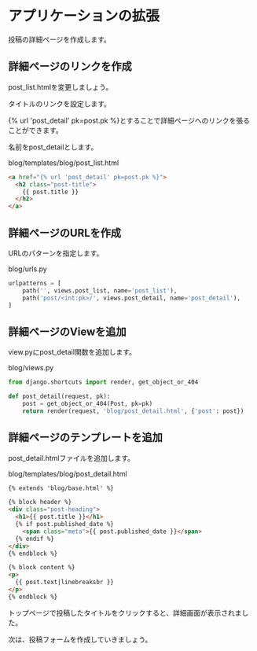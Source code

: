 # アプリケーションの拡張

投稿の詳細ページを作成します。

## 詳細ページのリンクを作成

post_list.htmlを変更しましょう。

タイトルのリンクを設定します。

\{% url 'post_detail' pk=post.pk %\}とすることで詳細ページへのリンクを張ることができます。

名前をpost_detailとします。

blog/templates/blog/post_list.html
```html
<a href="{% url 'post_detail' pk=post.pk %}">
  <h2 class="post-title">
    {{ post.title }}
  </h2>
</a>
```

## 詳細ページのURLを作成

URLのパターンを指定します。

blog/urls.py
```python
urlpatterns = [
    path('', views.post_list, name='post_list'),
    path('post/<int:pk>/', views.post_detail, name='post_detail'),
]
```

## 詳細ページのViewを追加

view.pyにpost_detail関数を追加します。

blog/views.py
```python
from django.shortcuts import render, get_object_or_404

def post_detail(request, pk):
    post = get_object_or_404(Post, pk=pk)
    return render(request, 'blog/post_detail.html', {'post': post})
```

## 詳細ページのテンプレートを追加

post_detail.htmlファイルを追加します。

blog/templates/blog/post_detail.html
```html
{% extends 'blog/base.html' %}

{% block header %}
<div class="post-heading">
  <h1>{{ post.title }}</h1>
  {% if post.published_date %}
    <span class="meta">{{ post.published_date }}</span>
  {% endif %}
</div>
{% endblock %}

{% block content %}
<p>
  {{ post.text|linebreaksbr }}
</p>
{% endblock %}
```

トップページで投稿したタイトルをクリックすると、詳細画面が表示されました。

次は、投稿フォームを作成していきましょう。
